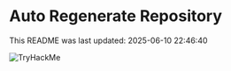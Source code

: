 # Auto Regenerate Repository

This README was last updated: 2025-06-10 22:46:40

 ![TryHackMe](https://tryhackme.com/badge/533634)